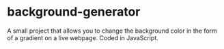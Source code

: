# background-generator

A small project that allows you to change the background color in the form of a gradient on a live webpage. Coded in JavaScript.
